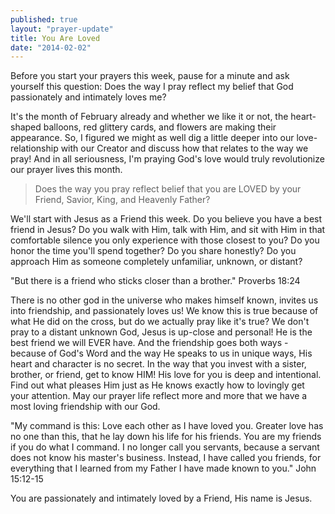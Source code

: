 ```yaml
---
published: true
layout: "prayer-update"
title: You Are Loved
date: "2014-02-02"
---
```


Before you start your prayers this week, pause for a minute and ask yourself this question: Does the way I pray reflect my belief that God passionately and intimately loves me? 

It's the month of February already and whether we like it or not, the heart-shaped balloons, red glittery cards, and flowers are making their appearance.  So, I figured we might as well dig a little deeper into our love-relationship with our Creator and discuss how that relates to the way we pray!  And in all seriousness, I'm praying God's love would truly revolutionize our prayer lives this month.
 
> Does the way you pray reflect belief that you are LOVED 
by your Friend, Savior, King, and Heavenly Father?

We'll start with Jesus as a Friend this week.  Do you believe you have a best friend in Jesus?  Do you walk with Him, talk with Him, and sit with Him in that comfortable silence you only experience with those closest to you?  Do you honor the time you'll spend together?  Do you share honestly?  Do you approach Him as someone completely unfamiliar, unknown, or distant?

"But there is a friend who sticks closer than a brother."
Proverbs 18:24

There is no other god in the universe who makes himself known, invites us into friendship, and passionately loves us!  We know this is true because of what He did on the cross, but do we actually pray like it's true?  We don't pray to a distant unknown God, Jesus is up-close and personal!  He is the best friend we will EVER have.  And the friendship goes both ways - because of God's Word and the way He speaks to us in unique ways, His heart and character is no secret.  In the way that you invest with a sister, brother, or friend, get to know HIM!  His love for you is deep and intentional.  Find out what pleases Him just as He knows exactly how to lovingly get your attention.  May our prayer life reflect more and more that we have a most loving friendship with our God.

"My command is this: Love each other as I have loved you.  Greater love has no one than this, that he lay down his life for his friends.  You are my friends if you do what I command.  I no longer call you servants, because a servant does not know his master's business.  Instead, I have called you friends, for everything that I learned from my Father I have made known to you."
John 15:12-15   
 
You are passionately and intimately loved by a Friend, His name is Jesus.